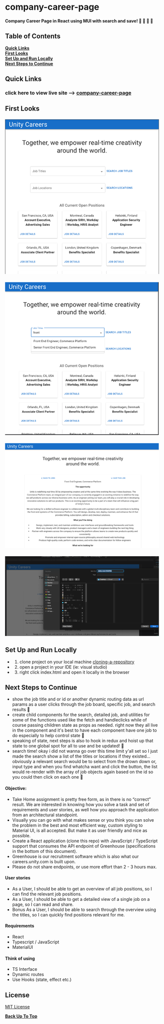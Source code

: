 # company-career-page
#### Company Career Page in React using MUI with search and save! 🐬 🦄 🐳 🐙


## Table of Contents
**[Quick Links](#Quick-Links)**<br>
**[First Looks](#First-Looks)**<br>
**[Set Up and Run Locally](#Set-Up-and-Run-Locally)**<br>
**[Next Steps to Continue](#Next-Steps-to-Continue)**<br>


## Quick Links
### click here to view live site --> [company-career-page](https://company-career-page.netlify.app/)

## First Looks
### ![](src/images/screenshot-1-unity.png)
### ![](src/images/srcreenshot-2-unity.png)
### ![](src/images/screenshot-3-unity.png)
### ![](src/images/screenshot-4-unity.png)

## Set Up and Run Locally
- 1. clone project on your local machine [cloning-a-repository](https://docs.github.com/en/repositories/creating-and-managing-repositories/cloning-a-repository)
- 2. open a project in your IDE (ie: visual studio)
- 3. right click index.html and open it locally in the browser

## Next Steps to Continue
- show the job title and or id or another dynamic routing data as url params as a user clicks through the job board, specific job, and search results 🐙
- create child components for the search, detailed job, and utilities for some of the functions used like the fetch and handleclicks while of course passing children state as props as needed. right now they all live in the <Careers/> component and it's best to have each component have one job to do especially to help control state 🐬
- speaking of state, next steps is also to hook in redux and hoist up that state to one global spot for all to use and be updated! 🦄
- search time! okay i did not wanna go over this time limit  y'all set so I just made the search show a list of the titles or locations if they existed... obviously a relevant search would be to select from the drown down or, input type and when you find whatcha want and click the button, the list would re-render with the array of job objects again based on the id so you could then click on each one 🦩

#### Objective:
- Take Home assignment is pretty free form, as in there is no “correct” result. We are interested in knowing how you solve a task and set of requirements and user stories, as well how you approach the application from an architectural standpoint. 
- Visually you can go with what makes sense or you think you can solve the problem in the best and most efficient way, custom styling to Material UI, is all accepted. But make it as user friendly and nice as possible.
- Create a React application (clone this repo) with JavaScript / TypeScript support that consumes the API endpoint of Greenhouse (specifications in the bottom of this document).
 - Greenhouse is our recruitment software which is also what our careers.unity.com is built upon.
- Please do not share endpoints, or use more effort than 2 - 3 hours max.

#### User stories
- As a User, I should be able to get an overview of all job positions, so I can find the relevant job positions.
- As a User, I should be able to get a detailed view of a single job on a page, so I can read and share.
- Bonus As a User, I should be able to search through the overview using the titles, so I can quickly find positions relevant for me.

#### Requirements
- React
- Typescript / JavaScript
- MaterialUI

#### Think of using
- TS Interface
- Dynamic routes
- Use Hooks (state, effect etc.)

## License

[MIT License](https://opensource.org/licenses/MIT)

**[Back Up To Top](#e-commerce-site)**
